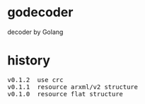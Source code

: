 # godecoder

decoder by Golang

# history
<pre>
v0.1.2  use crc 
v0.1.1  resource arxml/v2 structure
v0.1.0  resource flat structure
</pre>
